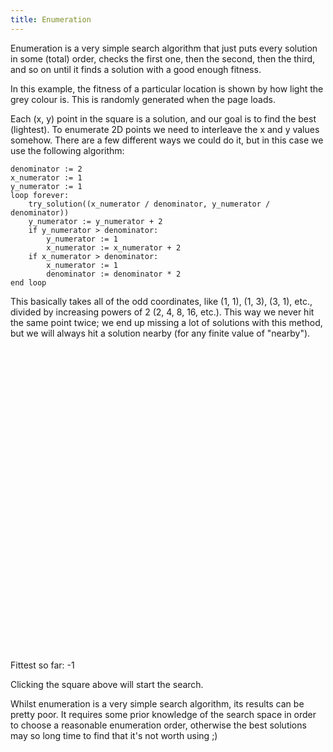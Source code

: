 ```yaml
---
title: Enumeration
---
```

Enumeration is a very simple search algorithm that just puts every solution in some (total) order, checks the first one, then the second, then the third, and so on until it finds a solution with a good enough fitness.

In this example, the fitness of a particular location is shown by how light the grey colour is. This is randomly generated when the page loads.

Each (x, y) point in the square is a solution, and our goal is to find the best (lightest). To enumerate 2D points we need to interleave the x and y values somehow. There are a few different ways we could do it, but in this case we use the following algorithm:

```
denominator := 2
x_numerator := 1
y_numerator := 1
loop forever:
    try_solution((x_numerator / denominator, y_numerator / denominator))
    y_numerator := y_numerator + 2
    if y_numerator > denominator:
        y_numerator := 1
        x_numerator := x_numerator + 2
    if x_numerator > denominator:
        x_numerator := 1
        denominator := denominator * 2
end loop
```

This basically takes all of the odd coordinates, like (1, 1), (1, 3), (3, 1), etc., divided by increasing powers of 2 (2, 4, 8, 16, etc.). This way we never hit the same point twice; we end up missing a lot of solutions with this method, but we will always hit a solution nearby (for any finite value of "nearby").

<div id="enum_playfield" style="width: 500px; height: 500px;"></div>
<span>Fittest so far: <a id="enum_fitness_display">-1</a></span>

<script src="/js/jquery.js"></script>
<script src="/js/jquery_svg.js"></script>
<script src="/js/underscore.js"></script>
<script src="/js/optimisation/enum.js"></script>

Clicking the square above will start the search.

Whilst enumeration is a very simple search algorithm, its results can be pretty poor. It requires some prior knowledge of the search space in order to choose a reasonable enumeration order, otherwise the best solutions may so long time to find that it's not worth using ;)
